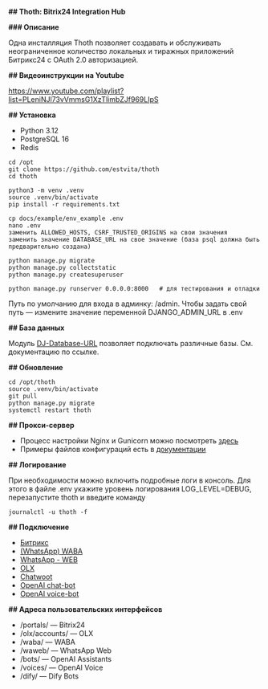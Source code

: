 **## Thoth: Bitrix24 Integration Hub**

**### Описание**

Одна инсталляция Thoth позволяет создавать и обслуживать неограниченное количество локальных и тиражных приложений Битрикс24 с OAuth 2.0 авторизацией.

**## Видеоинструкции на Youtube**

https://www.youtube.com/playlist?list=PLeniNJl73vVmmsG1XzTlimbZJf969LIpS

**## Установка**

+ Python 3.12
+ PostgreSQL 16
+ Redis

```
cd /opt
git clone https://github.com/estvita/thoth
cd thoth

python3 -m venv .venv
source .venv/bin/activate
pip install -r requirements.txt

cp docs/example/env_example .env
nano .env
заменить ALLOWED_HOSTS, CSRF_TRUSTED_ORIGINS на свои значения
заменить значение DATABASE_URL на свое значение (база psql должна быть предварительно создана)

python manage.py migrate
python manage.py collectstatic
python manage.py createsuperuser

python manage.py runserver 0.0.0.0:8000   # для тестирования и отладки
```
Путь по умолчанию для входа в админку: /admin. Чтобы задать свой путь — измените значение переменной DJANGO_ADMIN_URL в .env

**## База данных**

Модуль [DJ-Database-URL](https://github.com/jazzband/dj-database-url?tab=readme-ov-file#url-schema) позволяет подключать различные базы. См. документацию по ссылке.

**## Обновление**
```
cd /opt/thoth
source .venv/bin/activate
git pull
python manage.py migrate
systemctl restart thoth
```

**## Прокси-сервер**

+ Процесс настройки Nginx и Gunicorn можно посмотреть [здесь](https://www.digitalocean.com/community/tutorials/how-to-set-up-django-with-postgres-nginx-and-gunicorn-on-ubuntu)
+ Примеры файлов конфигураций есть в [документации](docs/example)

**## Логирование**

При необходимости можно включить подробные логи в консоль. Для этого в файле .env укажите уровень логирования LOG_LEVEL=DEBUG, перезапустите thoth и введите команду

```
journalctl -u thoth -f
```

**## Подключение**

+ [Битрикс](docs/bitrix.ru.md)
+ [(WhatsApp) WABA](docs/waba.md)
+ [WhatsApp - WEB](docs/waweb.md)
+ [OLX](docs/olx.md)
+ [Chatwoot](docs/chatwoot.md)
+ [OpenAI chat-bot](docs/openai_bot.md)
+ [OpenAI voice-bot](docs/openai_voice.md)

**## Адреса пользовательских интерфейсов**

+ /portals/ — Bitrix24
+ /olx/accounts/ — OLX
+ /waba/ — WABA
+ /waweb/ — WhatsApp Web
+ /bots/ — OpenAI Assistants
+ /voices/ — OpenAI Voice
+ /dify/ — Dify Bots